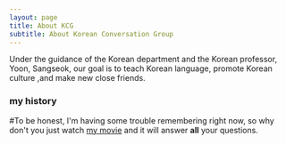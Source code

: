 ```yaml
---
layout: page
title: About KCG
subtitle: About Korean Conversation Group
---
```


Under the guidance of the Korean department and the Korean professor, Yoon, Sangseok, our goal is to teach Korean language, promote Korean culture ,and make new close friends.  



### my history

#To be honest, I'm having some trouble remembering right now, so why don't you just watch [my movie](http://en.wikipedia.org/wiki/The_Princess_Bride_%28film%29) and it will answer **all** your questions.
